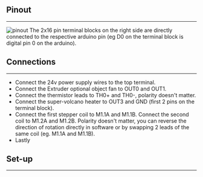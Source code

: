 ## Pinout
---
![pinout](https://github.com/hiiragii/dbt-shield/blob/master/images/MINIPINOUT.png)
The 2x16 pin terminal blocks on the right side are directly connected to the respective arduino pin (eg D0 on the terminal block is digital pin 0 on the arduino).

## Connections
---
+ Connect the 24v power supply wires to the top terminal.
+ Connect the Extruder optional object fan to OUT0 and OUT1.
+ Connect the thermistor leads to TH0+ and TH0-, polarity doesn't matter.
+ Connect the super-volcano heater to OUT3 and GND (first 2 pins on the terminal block).
+ Connect the first stepper coil to M1.1A and M1.1B. Connect the second coil to M1.2A and M1.2B. Polarity doesn't matter, you can reverse the direction of rotation directly in software or by swapping 2 leads of the same coil (eg. M1.1A and M1.1B).  
+ Lastly 

## Set-up
---